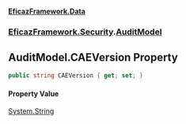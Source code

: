 #### [EficazFramework.Data](EficazFrameworkData.md 'EficazFramework Data')
### [EficazFramework.Security](EficazFrameworkData.md#EficazFramework.Security 'EficazFramework.Security').[AuditModel](EficazFramework.Security/AuditModel.md 'EficazFramework.Security.AuditModel')

## AuditModel.CAEVersion Property

```csharp
public string CAEVersion { get; set; }
```

#### Property Value
[System.String](https://docs.microsoft.com/en-us/dotnet/api/System.String 'System.String')